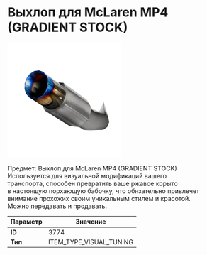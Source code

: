 # Выхлоп для McLaren MP4 (GRADIENT STOCK)

![Item Image](../img/3774.webp?raw=true)

Предмет: Выхлоп для McLaren MP4 (GRADIENT STOCK)<br>Используется для визуальной модификаций вашего<br>транспорта, способен превратить ваше ржавое корыто<br>в настоящую порхающую бабочку, что обязательно привлечет<br>внимание прохожих своим уникальным стилем и красотой.<br>Можно передавать и продавать.


| Параметр | Значение |
|----------|----------|
| **ID** | 3774 |
| **Тип** | ITEM_TYPE_VISUAL_TUNING |

